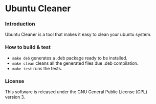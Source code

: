 # Ubuntu Cleaner #

### Introduction ###
Ubuntu Cleaner is a tool that makes it easy to clean your ubuntu system.

### How to build & test ###
* `make deb` generates a .deb package ready to be installed.
* `make clean` cleans all the generated files due .deb compilation.
* `make test` runs the tests.

### License ###
This software is released under the GNU General Public License (GPL) version 3.
